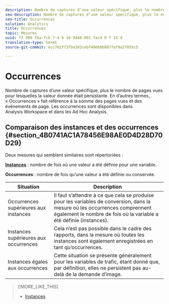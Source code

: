 ```yaml
---
description: Nombre de captures d’une valeur spécifique, plus le nombre de pages vues pour lesquelles la valeur donnée était persistante. En d’autres termes, « Occurrences » fait référence à la somme des pages vues et des événements de page. Les occurrences sont disponibles dans Analysis Workspace et dans les Ad Hoc Analysis.
seo-description: Nombre de captures d’une valeur spécifique, plus le nombre de pages vues pour lesquelles la valeur donnée était persistante. En d’autres termes, « Occurrences » fait référence à la somme des pages vues et des événements de page. Les occurrences sont disponibles dans Analysis Workspace et dans les Ad Hoc Analysis.
seo-title: Occurrences
solution: Analytics
title: Occurrences
topic: Mesures
uuid: ff 999 fba-fcb 7-4 b 16-9446-001 facd 0 f 15 d
translation-type: tm+mt
source-git-commit: ecc762f73f9a303cebf48668b807fef9a2f055c5

---
```



# Occurrences

Nombre de captures d’une valeur spécifique, plus le nombre de pages vues pour lesquelles la valeur donnée était persistante. En d’autres termes, « Occurrences » fait référence à la somme des pages vues et des événements de page. Les occurrences sont disponibles dans Analysis Workspace et dans les Ad Hoc Analysis.

## Comparaison des instances et des occurrences {#section_4B0741AC1A78456E98AE0D4D28D70D29}

Deux mesures qui semblent similaires sont répertoriées :

**[Instances](../../../components/c-variables/c-metrics/metrics-instance.md#concept_E3D0FEC81E1F4987B39CC467F19FFCFF)** : nombre de fois où une valeur a été définie pour une variable.

**Occurrences** : nombre de fois qu’une valeur a été définie ou conservée.

| Situation | Description |
|---|---|
| Occurrences supérieures aux instances | Il faut s’attendre à ce que cela se produise pour les variables de conversion, dans la mesure où les occurrences comprennent également le nombre de fois où la variable a été définie (instances). |
| Instances supérieures aux occurrences | Cela n’est pas possible dans le cadre des rapports, dans la mesure où toutes les instances sont également enregistrées en tant qu’occurrences. |
| Instances égales aux occurrences | Cette situation se présente généralement pour les variables de trafic, étant donné que, par définition, elles ne persistent pas au-delà de la demande d’image. |

>[!MORE_LIKE_THIS]
>
>* [Instances](/help/components/c-variables/c-metrics/metrics-instance.md)

